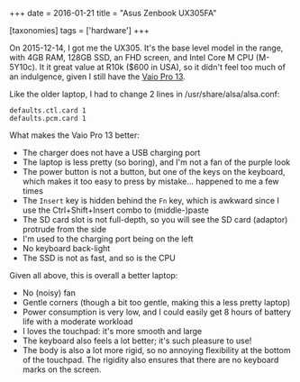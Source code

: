 +++
date = 2016-01-21
title = "Asus Zenbook UX305FA"

[taxonomies]
tags = ['hardware']
+++

On 2015-12-14, I got me the UX305. It's the base level model in the
range, with 4GB RAM, 128GB SSD, an FHD screen, and Intel Core M CPU
(M-5Y10c). It it great value at R10k ($600 in USA), so it didn't feel
too much of an indulgence, given I still have the [Vaio Pro 13].

Like the older laptop, I had to change 2 lines in
/usr/share/alsa/alsa.conf:

    defaults.ctl.card 1
    defaults.pcm.card 1

What makes the Vaio Pro 13 better:

-   The charger does not have a USB charging port
-   The laptop is less pretty (so boring), and I'm not a fan of the
    purple look
-   The power button is not a button, but one of the keys on the
    keyboard, which makes it too easy to press by mistake... happened
    to me a few times
-   The `Insert` key is hidden behind the `Fn` key, which is awkward
    since I use the Ctrl+Shift+Insert combo to (middle-)paste
-   The SD card slot is not full-depth, so you will see the SD card
    (adaptor) protrude from the side
-   I'm used to the charging port being on the left
-   No keyboard back-light
-   The SSD is not as fast, and so is the CPU

Given all above, this is overall a better laptop:

-   No (noisy) fan
-   Gentle corners (though a bit too gentle, making this a less pretty
    laptop)
-   Power consumption is very low, and I could easily get 8 hours of
    battery life with a moderate workload
-   I loves the touchpad: it's more smooth and large
-   The keyboard also feels a lot better; it's such pleasure to use!
-   The body is also a lot more rigid, so no annoying flexibility at the
    bottom of the touchpad. The rigidity also ensures that there are no
    keyboard marks on the screen.

  [Vaio Pro 13]: http://tshepang.net/sony-vaio-pro-13-svp13212sgbi
